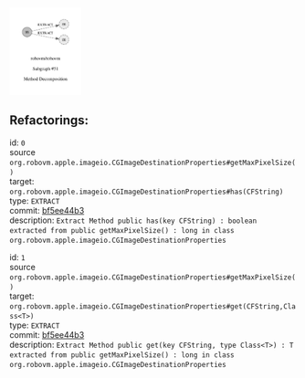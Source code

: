 <img src=subgraph_atomic_51.svg width=25%>

## Refactorings:

id: `0`\
source `org.robovm.apple.imageio.CGImageDestinationProperties#getMaxPixelSize()`\
target: `org.robovm.apple.imageio.CGImageDestinationProperties#has(CFString)`\
type: `EXTRACT`\
commit: [bf5ee44b3](https://github.com/robovm/robovm/commit/bf5ee44b3b576e01ab09cae9f50300417b01dc07)\
description: `Extract Method public has(key CFString) : boolean extracted from public getMaxPixelSize() : long in class org.robovm.apple.imageio.CGImageDestinationProperties`

id: `1`\
source `org.robovm.apple.imageio.CGImageDestinationProperties#getMaxPixelSize()`\
target: `org.robovm.apple.imageio.CGImageDestinationProperties#get(CFString,Class<T>)`\
type: `EXTRACT`\
commit: [bf5ee44b3](https://github.com/robovm/robovm/commit/bf5ee44b3b576e01ab09cae9f50300417b01dc07)\
description: `Extract Method public get(key CFString, type Class<T>) : T extracted from public getMaxPixelSize() : long in class org.robovm.apple.imageio.CGImageDestinationProperties`

